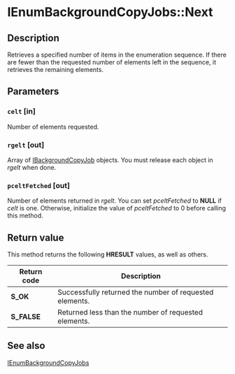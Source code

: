 # IEnumBackgroundCopyJobs::Next

## Description

Retrieves a specified number of items in the enumeration sequence. If there are fewer than the requested number of elements left in the sequence, it retrieves the remaining elements.

## Parameters

### `celt` [in]

Number of elements requested.

### `rgelt` [out]

Array of
[IBackgroundCopyJob](https://learn.microsoft.com/windows/desktop/api/bits/nn-bits-ibackgroundcopyjob) objects. You must release each object in *rgelt* when done.

### `pceltFetched` [out]

Number of elements returned in *rgelt*. You can set *pceltFetched* to **NULL** if *celt* is one. Otherwise, initialize the value of *pceltFetched* to 0 before calling this method.

## Return value

This method returns the following **HRESULT** values, as well as others.

| Return code | Description |
| --- | --- |
| ****S_OK**** | Successfully returned the number of requested elements. |
| **S_FALSE** | Returned less than the number of requested elements. |

## See also

[IEnumBackgroundCopyJobs](https://learn.microsoft.com/windows/desktop/api/bits/nn-bits-ienumbackgroundcopyjobs)
